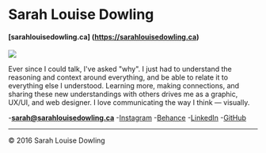 # Sarah Louise Dowling

#### [sarahlouisedowling.ca] (https://sarahlouisedowling.ca)

![](photo.jpg)

Ever since I could talk, I've asked "why". I just had to understand the reasoning and context around everything, and be able to relate it to everything else I understood.
Learning more, making connections, and sharing these new understandings with others drives me as a graphic, UX/UI, and web designer.
I love communicating the way I think — visually.

-**[sarah@sarahlouisedowling.ca](mailto:sarah@sarahlouisedowling.ca)**
-[Instagram](https://www.instagram.com/sarah.dowling7/)
-[Behance](https://www.behance.net/sarahdowling)
-[LinkedIn](https://ca.linkedin.com/in/sarahlouisedowling)
-[GitHub](https://github.com/SarahDowling)

---

© 2016 Sarah Louise Dowling
